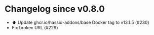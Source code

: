 # Changelog since v0.8.0
- ⬆️ Update ghcr.io/hassio-addons/base Docker tag to v13.1.5 (#230) 
- Fix broken URL (#229) 
